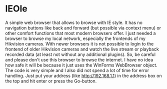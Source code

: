 # IEOle
A simple web browser that allows to browse with IE style. It has no navigation buttons like back and forward (but possible via context menu) or other comfort functions that most modern browsers offer.
I just needed a browser to browse my local network, especially the frontends of my Hikvision cameras. With newer browsers it is not possible to login to the frontend of older Hikvision cameras and watch the live stream or playback recorded data (at least not without any additional plugins).
So, be careful and please don't use this browser to browse the internet. I have no idea how safe it will be because it just uses the WinForms WebBrowser object. The code is very simple and I also did not spend a lot of time for error handling.
Just put your address (like http://192.168.1.1) in the address box on the top and hit enter or press the Go-button.
